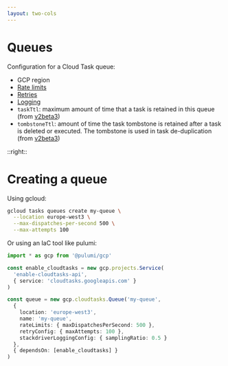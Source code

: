 ```yaml
---
layout: two-cols
---
```


# Queues

<Transform scale="0.85">

Configuration for a Cloud Task queue:

- GCP region
- [Rate limits](https://cloud.google.com/tasks/docs/reference/rest/v2beta3/projects.locations.queues#ratelimits)
- [Retries](https://cloud.google.com/tasks/docs/reference/rest/v2beta3/projects.locations.queues#RetryConfig)
- [Logging](https://cloud.google.com/tasks/docs/reference/rest/v2beta3/projects.locations.queues#stackdriverloggingconfig)
- `taskTtl`: maximum amount of time that a task is retained in this queue (from [v2beta3](https://cloud.google.com/tasks/docs/release-notes#January_14_2021))
- `tombstoneTtl`: amount of time the task tombstone is retained after a task is deleted or executed. The tombstone is used in task de-duplication (from [v2beta3](https://cloud.google.com/tasks/docs/release-notes#January_14_2021))

</Transform>

::right::

# Creating a queue

<Transform scale="0.85">

Using gcloud:

```sh
gcloud tasks queues create my-queue \
  --location europe-west3 \
  --max-dispatches-per-second 500 \
  --max-attempts 100
```

Or using an IaC tool like pulumi:

```ts {all|3-6|8-17|all}
import * as gcp from '@pulumi/gcp'

const enable_cloudtasks = new gcp.projects.Service(
  'enable-cloudtasks-api',
  { service: 'cloudtasks.googleapis.com' }
)

const queue = new gcp.cloudtasks.Queue('my-queue',
  {
    location: 'europe-west3',
    name: 'my-queue',
    rateLimits: { maxDispatchesPerSecond: 500 },
    retryConfig: { maxAttempts: 100 },
    stackdriverLoggingConfig: { samplingRatio: 0.5 }
  },
  { dependsOn: [enable_cloudtasks] }
)
```

</Transform>

<!--
Use the Cloud Tasks API to create/manage a queue. There is also the queue.yaml file, but I think it's a legacy method. It is strongly recommended that you use either the configuration file method or the Cloud Tasks API to configure your queues, but not both.
https://cloud.google.com/tasks/docs/queue-yaml

https://cloud.google.com/tasks/docs/configuring-queues

https://www.pulumi.com/registry/packages/gcp/api-docs/cloudtasks/

`taskTtl` is the maximum amount of time that a task will be retained in this queue. After a task has lived for taskTtl, the task will be deleted regardless of whether it was dispatched or not. The minimum value is 10 days. The maximum value is 10 years. Queues created by Cloud Tasks have a default taskTtl of 31 days.
https://cloud.google.com/tasks/docs/reference/rest/v2beta3/projects.locations.queues#resource:-queue
-->
